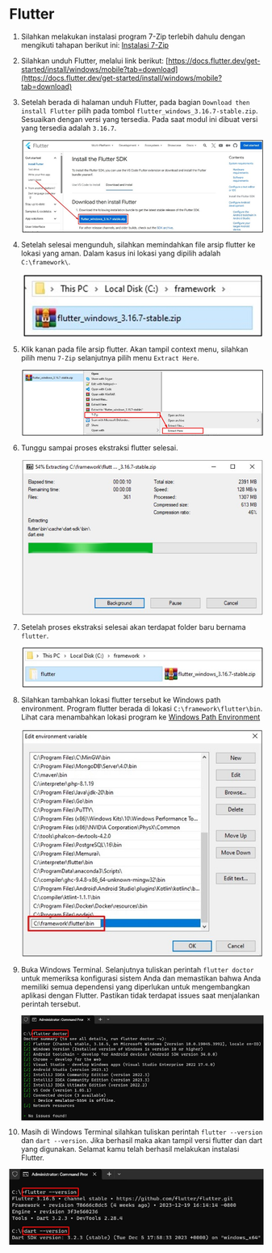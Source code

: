 # Flutter

1. Silahkan melakukan instalasi program 7-Zip terlebih dahulu dengan mengikuti tahapan berikut ini: [Instalasi 7-Zip](../archive/1.7zip.md)

2. Silahkan unduh Flutter, melalui link berikut: [https://docs.flutter.dev/get-started/install/windows/mobile?tab=download](https://docs.flutter.dev/get-started/install/windows/mobile?tab=download)

3. Setelah berada di halaman unduh Flutter, pada bagian `Download then install Flutter` pilih pada tombol `flutter_windows_3.16.7-stable.zip`. Sesuaikan dengan versi yang tersedia. Pada saat modul ini dibuat versi yang tersedia adalah `3.16.7`.

   <img style="display: block;" src="img/flutter/1.jpg" alt="" />

4. Setelah selesai mengunduh, silahkan memindahkan file arsip flutter ke lokasi yang aman. Dalam kasus ini lokasi yang dipilih adalah `C:\framework\`.

   <img style="display: block; margin: 0;" src="img/flutter/2.jpg" alt="" />

5. Klik kanan pada file arsip flutter. Akan tampil context menu, silahkan pilih menu `7-Zip` selanjutnya pilih menu `Extract Here`. 

   <img style="display: block; margin: 0;" src="img/flutter/3.jpg" alt="" />

6. Tunggu sampai proses ekstraksi flutter selesai.

   <img style="display: block; margin: 0;" src="img/flutter/4.jpg" alt="" />

7. Setelah proses ekstraksi selesai akan terdapat folder baru bernama `flutter`.

   <img style="display: block; margin: 0;" src="img/flutter/5.jpg" alt="" />

8. Silahkan tambahkan lokasi flutter tersebut ke Windows path environment. Program flutter berada di lokasi `C:\framework\flutter\bin`. Lihat cara menambahkan lokasi program ke [Windows Path Environment](../tutorial/windows/path-environment.md)

   <img style="display: block; margin: 0;" src="img/flutter/6.jpg" alt="" />

9. Buka Windows Terminal. Selanjutnya tuliskan perintah `flutter doctor` untuk memeriksa konfigurasi sistem Anda dan memastikan bahwa Anda memiliki semua dependensi yang diperlukan untuk mengembangkan aplikasi dengan Flutter. Pastikan tidak terdapat issues saat menjalankan perintah tersebut.

   <img style="display: block; margin: 0;" src="img/flutter/7.jpg" alt="" />

10. Masih di Windows Terminal silahkan tuliskan perintah `flutter --version` dan `dart --version`. Jika berhasil maka akan tampil versi flutter dan dart yang digunakan. Selamat kamu telah berhasil melakukan instalasi Flutter.

   <img style="display: block; margin: 0;" src="img/flutter/8.jpg" alt="" />
